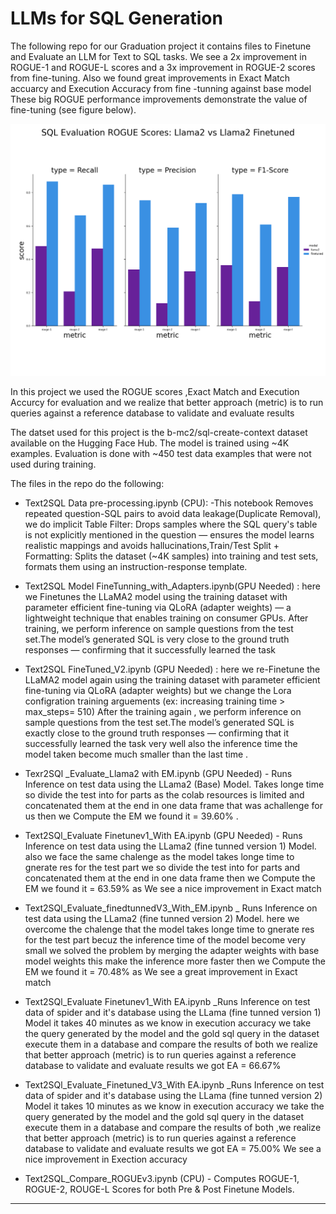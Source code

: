 #   LLMs for SQL Generation

The following repo for our Graduation project it  contains files to Finetune and Evaluate an LLM for Text to SQL tasks. We see a 2x improvement in ROGUE-1 and ROGUE-L scores and a 3x improvement in ROGUE-2 scores from fine-tuning. Also we found great improvements in Exact Match accuarcy and Execution Accuracy from fine -tunning against base model  These big ROGUE performance improvements demonstrate the value of fine-tuning (see figure below).

<p align="center">
  <img src="ROGUE_Scores_Llama_vs_Finetune.png" alt="Text2SQL Evaluation Results" width="900"/>
</p>

In this project we used the ROGUE scores ,Exact Match and Execution Accurcy for evaluation and we realize that  better approach (metric) is to run queries against a reference database to validate and evaluate results 

The datset used for this project is the b-mc2/sql-create-context dataset available on the Hugging Face Hub. The model is trained using ~4K examples. Evaluation is done with ~450 test data examples that were not used during training.

The files in the repo do the following:

- Text2SQL Data pre-processing.ipynb (CPU):
-This notebook Removes repeated question-SQL pairs to avoid data leakage(Duplicate Removal), we do implicit Table Filter: Drops samples where the SQL query's table is not explicitly mentioned in the question — ensures the model learns realistic mappings and avoids hallucinations,Train/Test Split + Formatting: Splits the dataset (~4K samples) into training and test sets, formats them using an instruction-response template.

- Text2SQL Model FineTunning_with_Adapters.ipynb(GPU Needed) :
here we Finetunes the LLaMA2  model using the training dataset with parameter efficient fine-tuning via QLoRA (adapter weights) — a lightweight technique that enables training on consumer GPUs.
After training, we perform inference on sample questions from the test set.The model’s generated SQL is very close to the ground truth responses — confirming that it successfully learned the task

- Text2SQL FineTuned_V2.ipynb (GPU Needed) :
  here we re-Finetune  the LLaMA2  model again using the training dataset with parameter efficient fine-tuning via QLoRA (adapter weights) but we change the Lora configration training arguements (ex: increasing training time > max_steps= 510) After the training again , we perform inference on sample questions from the test set.The model’s generated SQL is exactly close to the ground truth responses — confirming that it successfully learned the task very well also the inference time the model taken become much smaller than the last time .

- Texr2SQl _Evaluate_Llama2 with EM.ipynb (GPU Needed) - Runs Inference on test data using the LLama2 (Base) Model. Takes longe time so divide the test into for parts as the colab resources is limited and concatenated them at the end in one data frame that was achallenge for us  then we Compute the EM we found it =	39.60% .

- Text2SQl_Evaluate Finetunev1_With EA.ipynb (GPU Needed) -  Runs Inference on test data using the LLama2 (fine tunned version 1) Model. also we face the same chalenge as the model takes longe time to gnerate res for the test part we so divide the test into for parts  and concatenated them at the end in one data frame then we Compute the EM we found it =	63.59% as We see a nice improvement in Exact match

- Text2SQl_Evaluate_finedtunnedV3_With_EM.ipynb _ Runs Inference on test data using the LLama2 (fine tunned version 2) Model. here we overcome the chalenge that the model takes longe time to gnerate res for the test part becuz the inference time of the model become very small we solved the problem by merging the adapter weights with base model weights this make the inference more faster then we Compute the EM we found it =		70.48% as We see a great improvement in Exact match

- Text2SQl_Evaluate Finetunev1_With EA.ipynb _Runs Inference on test data of spider and it's database using the LLama (fine tunned version 1) Model it takes 40 minutes as we know in execution accuracy we take the query generated by the model and the gold sql query in the dataset execute them in a database and compare the results of both we realize that  better approach (metric) is to run queries against a reference database to validate and evaluate results
we got EA = 66.67%
- Text2SQl_Evaluate_Finetuned_V3_With EA.ipynb  _Runs Inference on test data of spider and it's database using the LLama (fine tunned version 2) Model it takes 10 minutes as we know in execution accuracy we take the query generated by the model and the gold sql query in the dataset execute them in a database and compare the results of both ,we realize that  better approach (metric) is to run queries against a reference database to validate and evaluate results
we got EA = 75.00%  We see a nice improvement in Exection accuracy 
  
- Text2SQL_Compare_ROGUEv3.ipynb (CPU) - Computes ROGUE-1, ROGUE-2, ROUGE-L Scores for both Pre & Post Finetune Models.


---



